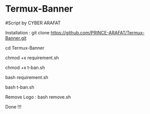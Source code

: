 # Termux-Banner
#Script by CYBER ARAFAT

Installation :
git clone https://github.com/PRINCE-ARAFAT/Termux-Banner.git

cd Termux-Banner

chmod +x requirement.sh

chmod +x t-ban.sh

bash requirement.sh

bash t-ban.sh

Remove Logo :
bash remove.sh

Done !!!
